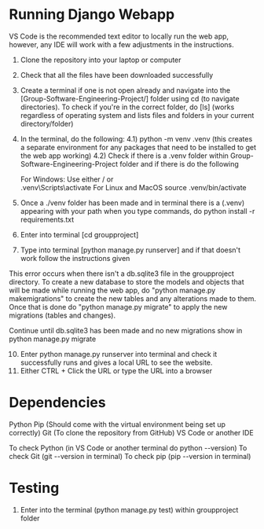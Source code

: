 # Running Django Webapp

VS Code is the recommended text editor to locally run the web app, however, any IDE will work with a few adjustments in the instructions.

1) Clone the repository into your laptop or computer
2) Check that all the files have been downloaded successfully
3) Create a terminal if one is not open already and navigate into the [Group-Software-Engineering-Project/] folder using cd (to navigate directories). To check if you're in the correct folder, do [ls] (works regardless of operating system and lists files and folders in your current directory/folder)
4) In the terminal, do the following:
   4.1) python -m venv .venv (this creates a separate environment for any packages that need to be installed to get the web app working)
   4.2) Check if there is a .venv folder within Group-Software-Engineering-Project folder and if there is do the following

    For Windows:
       Use either / or \
       .venv\Scripts\activate
   For Linux and MacOS
     source .venv/bin/activate

5) Once a ./venv folder has been made and in terminal there is a (.venv) appearing with your path when you type commands, do python install -r requirements.txt
6) Enter into terminal [cd groupproject]
7) Type into terminal [python manage.py runserver] and if that doesn't work follow the instructions given

This error occurs when there isn't a db.sqlite3 file in the groupproject directory. To create a new database to store the models and objects that will be made while running the web app, do "python manage.py makemigrations" to create the new tables and any alterations made to them. Once that is done do "python manage.py migrate" to apply the new migrations (tables and changes).

   Continue until db.sqlite3 has been made and no new migrations show in python manage.py migrate

10) Enter python manage.py runserver into terminal and check it successfully runs and gives a local URL to see the website.
11) Either CTRL + Click the URL or type the URL into a browser

# Dependencies 

Python
Pip (Should come with the virtual environment being set up correctly)
Git (To clone the repository from GitHub)
VS Code or another IDE

To check Python (in VS Code or another terminal do python --version)
To check Git (git --version in terminal)
To check pip (pip --version in terminal)

# Testing

1) Enter into the terminal (python manage.py test) within groupproject folder
   
